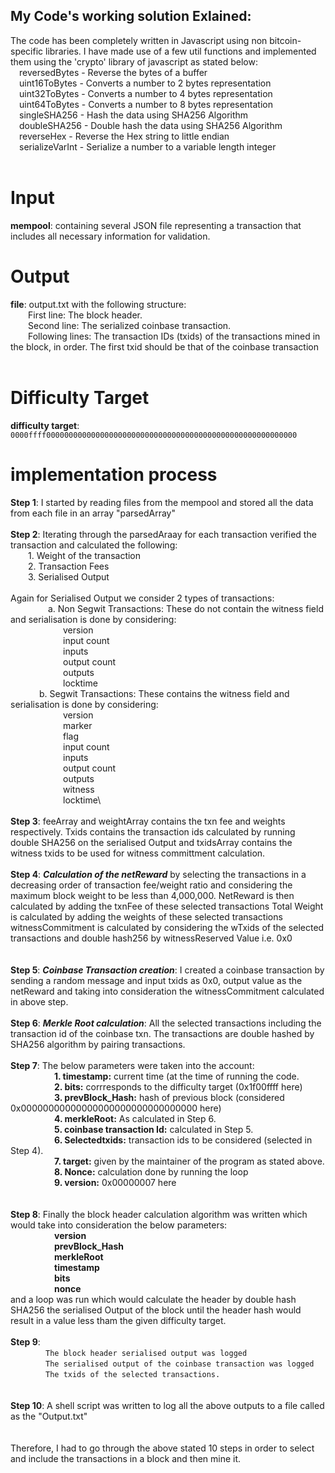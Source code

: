 ## My Code's working solution Exlained:

The code has been completely written in Javascript using non bitcoin-specific libraries. I have made use of a few util functions and implemented them using the 'crypto' library of javascript as stated below:<br/>
    &emsp;reversedBytes    -  Reverse the bytes of a buffer <br/>
    &emsp;uint16ToBytes    -  Converts a number to 2 bytes representation <br/>
    &emsp;uint32ToBytes    -  Converts a number to 4 bytes representation <br/>
    &emsp;uint64ToBytes    -  Converts a number to 8 bytes representation <br/>
    &emsp;singleSHA256     -  Hash the data using SHA256 Algorithm <br/>
    &emsp;doubleSHA256     -  Double hash the data using SHA256 Algorithm <br/>
    &emsp;reverseHex       -  Reverse the Hex string to little endian <br/>
    &emsp;serializeVarInt  -  Serialize a number to a variable length integer <br/><br/>

# Input
**mempool**: containing several JSON file representing a transaction that includes all necessary information for validation.

# Output
**file**: output.txt with the following structure:<br/>
      &emsp;&emsp;First line: The block header. <br/>
      &emsp;&emsp;Second line: The serialized coinbase transaction. <br/>
      &emsp;&emsp;Following lines: The transaction IDs (txids) of the transactions mined in the block, in order. The first txid should be that of the coinbase transaction<br/><br/>
      
# Difficulty Target
**difficulty target**: ```0000ffff00000000000000000000000000000000000000000000000000000000```

# implementation process

**Step 1**: I started by reading files from the mempool and stored all the data from each file in an array "parsedArray"<br/><br/>
**Step 2**: Iterating through the parsedAraay for each transaction verified the transaction and calculated the following:\
        &emsp;&emsp;1. Weight of the transaction<br/>
        &emsp;&emsp;2. Transaction Fees<br/>
        &emsp;&emsp;3. Serialised Output<br/><br/>
        Again for Serialised Output we consider 2 types of transactions:<br/>
            &emsp;&emsp;&emsp;&emsp;
            a. Non Segwit Transactions: These do not contain the witness field and serialisation is done by considering:\
               &emsp;&emsp;&emsp;&emsp;&emsp;&emsp;version\
               &emsp;&emsp;&emsp;&emsp;&emsp;&emsp;input count<br/>
               &emsp;&emsp;&emsp;&emsp;&emsp;&emsp;inputs\
               &emsp;&emsp;&emsp;&emsp;&emsp;&emsp;output count\
               &emsp;&emsp;&emsp;&emsp;&emsp;&emsp;outputs\
               &emsp;&emsp;&emsp;&emsp;&emsp;&emsp;locktime\
            &emsp;&emsp;&emsp;
            b. Segwit Transactions: These contains the witness field and serialisation is done by considering:\
               &emsp;&emsp;&emsp;&emsp;&emsp;&emsp;version\
               &emsp;&emsp;&emsp;&emsp;&emsp;&emsp;marker\
               &emsp;&emsp;&emsp;&emsp;&emsp;&emsp;flag\
               &emsp;&emsp;&emsp;&emsp;&emsp;&emsp;input count\
               &emsp;&emsp;&emsp;&emsp;&emsp;&emsp;inputs\
               &emsp;&emsp;&emsp;&emsp;&emsp;&emsp;output count\
               &emsp;&emsp;&emsp;&emsp;&emsp;&emsp;outputs\
               &emsp;&emsp;&emsp;&emsp;&emsp;&emsp;witness\
               &emsp;&emsp;&emsp;&emsp;&emsp;&emsp;locktime\\
<br/><br/>
**Step 3**: feeArray and weightArray contains the txn fee and weights respectively. Txids contains the transaction ids calculated by running double SHA256 on the serialised Output and txidsArray contains the witness txids to be used for witness committment calculation.
<br/><br/>
**Step 4**: ***Calculation of the netReward*** by selecting the transactions in a decreasing order of transaction fee/weight ratio and considering the maximum block weight to be less than 4,000,000. 
        NetReward is then calculated by adding the txnFee of these selected transactions
        Total Weight is calculated by adding the weights of these selected transactions
        witnessCommitment is calculated by considering the wTxids of the selected transactions and double hash256 by witnessReserved Value i.e. 0x0
<br/><br/>   
**Step 5**: ***Coinbase Transaction creation***:
        I created a coinbase transaction by sending a random message and input txids as 0x0, output value as the netReward and taking into consideration the witnessCommitment calculated in above step.
<br/><br/>
**Step 6**: ***Merkle Root calculation***: 
        All the selected transactions including the transaction id of the coinbase txn. The transactions are double hashed by SHA256 algorithm by pairing transactions.
<br/><br/>
**Step 7**: The below parameters were taken into the account:\
        &emsp;&emsp;&emsp;&emsp;&emsp;**1. timestamp:** current time (at the time of running the code.\
        &emsp;&emsp;&emsp;&emsp;&emsp;**2. bits:** corrresponds to the difficulty target (0x1f00ffff here)\
        &emsp;&emsp;&emsp;&emsp;&emsp;**3. prevBlock_Hash:** hash of previous block (considered 0x00000000000000000000000000000000 here)\
        &emsp;&emsp;&emsp;&emsp;&emsp;**4. merkleRoot:** As calculated in Step 6.\
        &emsp;&emsp;&emsp;&emsp;&emsp;**5. coinbase transaction Id:** calculated in Step 5.\
        &emsp;&emsp;&emsp;&emsp;&emsp;**6. Selectedtxids:** transaction ids to be considered (selected in Step 4).\
        &emsp;&emsp;&emsp;&emsp;&emsp;**7. target:** given by the maintainer of the program as stated above.\
        &emsp;&emsp;&emsp;&emsp;&emsp;**8. Nonce:** calculation done by running the loop\
        &emsp;&emsp;&emsp;&emsp;&emsp;**9. version:** 0x00000007 here\
<br/><br/>
**Step 8**: Finally the block header calculation algorithm was written which would take into consideration the below parameters:\
        &emsp;&emsp;&emsp;&emsp;&emsp;**version**\
        &emsp;&emsp;&emsp;&emsp;&emsp;**prevBlock_Hash**\
        &emsp;&emsp;&emsp;&emsp;&emsp;**merkleRoot**\
        &emsp;&emsp;&emsp;&emsp;&emsp;**timestamp**\
        &emsp;&emsp;&emsp;&emsp;&emsp;**bits**\
        &emsp;&emsp;&emsp;&emsp;&emsp;**nonce**\
        and a loop was run which would calculate the header by double hash SHA256 the serialised Output of the block until the header hash would result in a value less tham the given difficulty target.
<br/><br/>
**Step 9**:\
        &emsp;&emsp;&emsp;&emsp;```The block header serialised output was logged```\
        &emsp;&emsp;&emsp;&emsp;```The serialised output of the coinbase transaction was logged```\
        &emsp;&emsp;&emsp;&emsp;```The txids of the selected transactions.```\
<br/><br/>
**Step 10**: A shell script was written to log all the above outputs to a file called as the "Output.txt"
<br/><br/><br/>
Therefore, I had to go through the above stated 10 steps in order to select and include the transactions in a block and then mine it.
